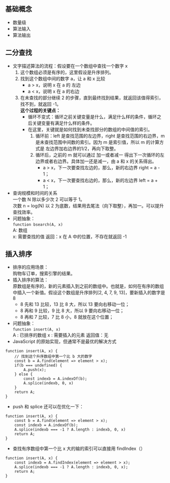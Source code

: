 ## 基础概念
- 数量级
- 算法输入
- 算法输出

## 二分查找
- 文字描述算法的流程：假设要在一个数组中查找一个数字 x   
    1. 这个数组必须是有序的，这里假设是升序排列。
    2. 找到这个数组中间的数字 a，让 a 和 x 比较
        - a > x，说明 x 在 a 的 左边
        - a < x，说明 x 在 a 的右边
    3. 在未查找的部分继续 2 的步骤，直到最终找到结果，就返回该值得索引，找不到，就返回 -1。      
    **这个过程的关键点：**
        - 循环不变式：循环之前关键变量是什么，满足什么样的条件，循环之后关键变量有满足什么样的条件。
        - 在这里，关键就是如何找到未查找部分的数组的中间值的索引。
            1. 循环前：left 是查找范围的左边界，right 是查找范围的右边界，m 是未查找范围中间数的索引。因为 m 是索引值，所以 m 的计算方式是 左边界加右边界的1/2，再向下取整。
            2. 循环后，之前的 m 就可以通过 加一或者减一 得出下一次循环的左边界或者右边界。具体加一还是减一，由 a 和 x 的关系得出。
                - a > x，下一次要查找左边的，那么，新的右边界 right = a - 1；
                - a < x，下一次要查找右边的，那么，新的左边界 left = a + 1；
- 查询规模和时间的关系  
一个数 N 除以多少次 2 可以等于 1。  
次数 n = log(N)   以 2 为底数，结果用去尾法（向下取整），再加一。可以提升查找效率。
- 问题抽象：   
`function bsearch(A, x)`    
A: 数组  
x: 需要查找的值
返回：x 在 A 中的位置，不存在就返回 -1   

## 插入排序
- 排序的应用场景：  
购物车订单，搜索引擎的结果。
- 插入排序的算法：  
原数组是有序的，新的元素插入到之前的数组中。也就是，如何在有序的数组中插入一个新值。假设这个数组是升序排列[2, 4, 7, 9, 13]，要新插入的数字是 8  
    - 8 先和 13 比较，13 比 8 大，所以 13 要向右移动一位；
    - 8 再和 9 比较，9 比 8 大，所以 9 要向右移动一位；
    - 8 再和 7 比较，7 比 8 小，8 就放在这个位置；
- 问题抽象：   
`function insert(A, x)`  
A : 已排序的数组
x : 需要插入的元素
返回值：无
- JavaScript 的原始实现，但通常不是最优的解决方式
```
function insert(A, x) {
    // 找到这个升序数组中第一个比 b 大的数字
    const b = A.find(element => element > x);
    if(b === undefined) {
        A.push(x);
    } else {
        const indexb = A.indexOf(b);
        A.splice(indexb, 0, x)
    }
    return A;
}
```
- push 和 splice 还可以在优化一下：
```
function insert(A, x) {
    const b = A.find(element => element > x);
    const indexb = A.indexOf(b);
    A.splice(indexb === -1 ? A.length : indexb, 0, x)
    return A;
}
```
- 查找有序数组中第一个比 x 大的输的索引可以直接用 findIndex（）    
```
function insert(A, x) {
    const indexb = A.findIndex(element => element > x);
    A.splice(indexb === -1 ? A.length : indexb, 0, x);
    return A;
}
```
